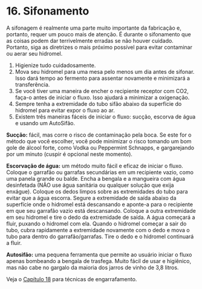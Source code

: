 # 16. Sifonamento

A sifonagem é realmente uma parte muito importante da fabricação e, portanto, requer um pouco mais de atenção. É durante o sifonamento que as coisas podem dar terrivelmente erradas se não houver cuidado. Portanto, siga as diretrizes o mais próximo possível para evitar contaminar ou aerar seu hidromel.

1. Higienize tudo cuidadosamente.
2. Mova seu hidromel para uma mesa pelo menos um dia antes de sifonar. Isso dará tempo ao fermento para assentar novamente e minimizará a transferência.
3. Se você tiver uma maneira de encher o recipiente receptor com CO2, faça-o antes de iniciar o fluxo. Isso ajudará a minimizar a oxigenação.
4. Sempre tenha a extremidade do tubo sifão abaixo da superfície do hidromel para evitar expor o fluxo ao ar.
5. Existem três maneiras fáceis de iniciar o fluxo: sucção, escorva de água e usando um AutoSifão.

**Sucção:** fácil, mas corre o risco de contaminação pela boca. Se este for o método que você escolher, você pode minimizar o risco tomando um bom gole de álcool forte, como Vodka ou Peppermint Schnapps, e gargarejando por um minuto (cuspir é opcional neste momento).

**Escorvação de água:** um método muito fácil e eficaz de iniciar o fluxo. Coloque o garrafão ou garrafas secundárias em um recipiente vazio, como uma panela grande ou balde. Encha a bengala e a mangueira com água desinfetada (NÃO use água sanitária ou qualquer solução que exija enxágue). Coloque os dedos limpos sobre as extremidades do tubo para evitar que a água escorra. Segure a extremidade de saída abaixo da superfície onde o hidromel está descansando e aponte-a para o recipiente em que seu garrafão vazio está descansando. Coloque a outra extremidade em seu hidromel e tire o dedo da extremidade de saída. A água começará a fluir, puxando o hidromel com ela. Quando o hidromel começar a sair do tubo, cubra rapidamente a extremidade novamente com o dedo e mova o tubo para dentro do garrafão/garrafas. Tire o dedo e o hidromel continuará a fluir.

**Autosifão:** uma pequena ferramenta que permite ao usuário iniciar o fluxo apenas bombeando a bengala de trasfega. Muito fácil de usar e higiênico, mas não cabe no gargalo da maioria dos jarros de vinho de 3,8 litros.

Veja o [Capítulo 18](18-bottling.md) para técnicas de engarrafamento.
